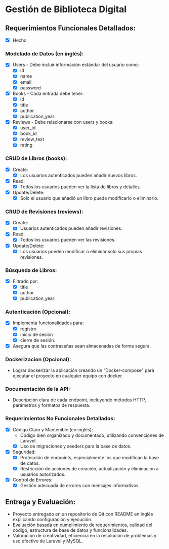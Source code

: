 # Gestión de Biblioteca Digital

## Requerimientos Funcionales Detallados:

-   [x] Hecho

### Modelado de Datos (en inglés):

-   [x] Users - Debe incluir información estándar del usuario como:
    -   [x] id
    -   [x] name
    -   [x] email
    -   [x] password
-   [x] Books - Cada entrada debe tener:
    -   [x] id
    -   [x] title
    -   [x] author
    -   [x] publication_year
-   [x] Reviews - Debe relacionarse con users y books:
    -   [x] user_id
    -   [x] book_id
    -   [x] review_text
    -   [x] rating

### CRUD de Libros (books):

-   [x] Create:
    -   [x] Los usuarios autenticados pueden añadir nuevos libros.
-   [x] Read:
    -   [x] Todos los usuarios pueden ver la lista de libros y detalles.
-   [x] Update/Delete:
    -   [x] Solo el usuario que añadió un libro puede modificarlo o eliminarlo.

### CRUD de Revisiones (reviews):

-   [x] Create:
    -   [x] Usuarios autenticados pueden añadir revisiones.
-   [x] Read:
    -   [x] Todos los usuarios pueden ver las revisiones.
-   [x] Update/Delete:
    -   [x] Los usuarios pueden modificar o eliminar solo sus propias revisiones.

### Búsqueda de Libros:

-   [x] Filtrado por:
    -   [x] title
    -   [x] author
    -   [x] publication_year

### Autenticación (Opcional):

-   [x] Implementa funcionalidades para:
    -   [x] registro
    -   [x] inicio de sesión
    -   [x] cierre de sesión.
-   [x] Asegura que las contraseñas sean almacenadas de forma segura.

### Dockerizacion (Opcional):

-   Lograr dockerizar la aplicación creando un “Docker-compose” para ejecutar el proyecto en cualquier equipo con docker.

### Documentación de la API:

-   Descripción clara de cada endpoint, incluyendo métodos HTTP, parámetros y formatos de respuesta.

### Requerimientos No Funcionales Detallados:

-   [x] Código Claro y Mantenible (en inglés):
    -   Código bien organizado y documentado, utilizando convenciones de Laravel.
    -   [x] Uso de migraciones y seeders para la base de datos.
-   [x] Seguridad:
    -   [x] Protección de endpoints, especialmente los que modifican la base de datos.
    -   [x] Restricción de acciones de creación, actualización y eliminación a usuarios autorizados.
-   [x] Control de Errores:
    -   [x] Gestión adecuada de errores con mensajes informativos.

## Entrega y Evaluación:

-   Proyecto entregado en un repositorio de Git con README en inglés explicando configuración y ejecución.
-   Evaluación basada en cumplimiento de requerimientos, calidad del código, estructura de base de datos y funcionalidades.
-   Valoración de creatividad, eficiencia en la resolución de problemas y uso efectivo de Laravel y MySQL.
